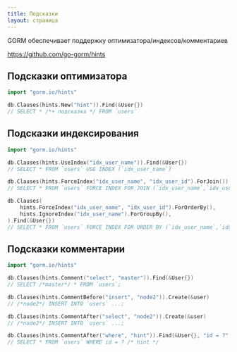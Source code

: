 ```yaml
---
title: Подсказки
layout: страница
---
```


GORM обеспечивает поддержку оптимизатора/индексов/комментариев

https://github.com/go-gorm/hints

## Подсказки оптимизатора

```go
import "gorm.io/hints"

db.Clauses(hints.New("hint")).Find(&User{})
// SELECT * /*+ подсказка */ FROM `users`
```

## Подсказки индексирования

```go
import "gorm.io/hints"

db.Clauses(hints.UseIndex("idx_user_name")).Find(&User{})
// SELECT * FROM `users` USE INDEX (`idx_user_name`)

db.Clauses(hints.ForceIndex("idx_user_name", "idx_user_id").ForJoin()).Find(&User{})
// SELECT * FROM `users` FORCE INDEX FOR JOIN (`idx_user_name`,`idx_user_id`)"

db.Clauses(
    hints.ForceIndex("idx_user_name", "idx_user_id").ForOrderBy(),
    hints.IgnoreIndex("idx_user_name").ForGroupBy(),
).Find(&User{})
// SELECT * FROM `users` FORCE INDEX FOR ORDER BY (`idx_user_name`,`idx_user_id`) IGNORE INDEX FOR GROUP BY (`idx_user_name`)"
```

## Подсказки комментарии

```go
import "gorm.io/hints"

db.Clauses(hints.Comment("select", "master")).Find(&User{})
// SELECT /*master*/ * FROM `users`;

db.Clauses(hints.CommentBefore("insert", "node2")).Create(&user)
// /*node2*/ INSERT INTO `users` ...;

db.Clauses(hints.CommentAfter("select", "node2")).Create(&user)
// /*node2*/ INSERT INTO `users` ...;

db.Clauses(hints.CommentAfter("where", "hint")).Find(&User{}, "id = ?", 1)
// SELECT * FROM `users` WHERE id = ? /* hint */
```
